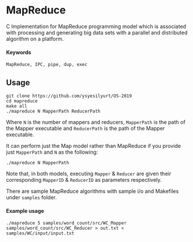 # MapReduce

C Implementation for MapReduce programming model which is associated with processing and generating big data sets with a parallel and distributed algorithm on a platform.

#### Keywords
```
MapReduce, IPC, pipe, dup, exec
```

## Usage
```
git clone https://github.com/ysyesilyurt/OS-2019
cd mapreduce
make all
./mapreduce N MapperPath ReducerPath
```
Where ```N``` is the number of mappers and reducers, ```MapperPath``` is the path of the Mapper executable and ```ReducerPath``` is the path of the Mapper executable. 

It can perform just the Map model rather than MapReduce if you provide just ```MapperPath``` and ```N``` as the following:

```
./mapreduce N MapperPath 
```

Note that, in both models, executing ```Mapper``` & ```Reducer``` are given their corresponding ```MapperID``` & ```ReducerID``` as parameters respectively.

There are sample MapReduce algorithms with sample i/o and Makefiles under ```samples``` folder.

#### Example usage
```
./mapreduce 5 samples/word_count/src/WC_Mapper samples/word_count/src/WC_Reducer > out.txt < samples/WC/input/input.txt
```